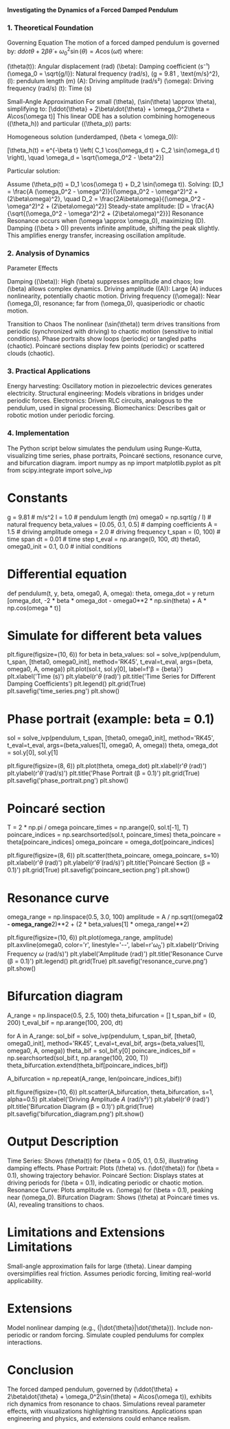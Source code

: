 **Investigating the Dynamics of a Forced Damped Pendulum**

### 1. Theoretical Foundation
Governing Equation
The motion of a forced damped pendulum is governed by:
$ddot{\theta} + 2\beta\dot{\theta} + \omega_0^2\sin(\theta) = A\cos(\omega t)$
where:

(\theta(t)): Angular displacement (rad)
(\beta): Damping coefficient (s⁻¹)
(\omega_0 = \sqrt{g/l}): Natural frequency (rad/s), (g = 9.81 , \text{m/s}^2), (l): pendulum length (m)
(A): Driving amplitude (rad/s²)
(\omega): Driving frequency (rad/s)
(t): Time (s)

Small-Angle Approximation
For small (\theta), (\sin(\theta) \approx \theta), simplifying to:
[\ddot{\theta} + 2\beta\dot{\theta} + \omega_0^2\theta = A\cos(\omega t)]
This linear ODE has a solution combining homogeneous ((\theta_h)) and particular ((\theta_p)) parts:

Homogeneous solution (underdamped, (\beta < \omega_0)):

[\theta_h(t) = e^{-\beta t} \left( C_1 \cos(\omega_d t) + C_2 \sin(\omega_d t) \right), \quad \omega_d = \sqrt{\omega_0^2 - \beta^2}]

Particular solution:

Assume (\theta_p(t) = D_1 \cos(\omega t) + D_2 \sin(\omega t)). Solving:
[D_1 = \frac{A (\omega_0^2 - \omega^2)}{(\omega_0^2 - \omega^2)^2 + (2\beta\omega)^2}, \quad D_2 = \frac{2A\beta\omega}{(\omega_0^2 - \omega^2)^2 + (2\beta\omega)^2}]
Steady-state amplitude:
[D = \frac{A}{\sqrt{(\omega_0^2 - \omega^2)^2 + (2\beta\omega)^2}}]
Resonance
Resonance occurs when (\omega \approx \omega_0), maximizing (D). Damping ((\beta > 0)) prevents infinite amplitude, shifting the peak slightly. This amplifies energy transfer, increasing oscillation amplitude.
### 2. Analysis of Dynamics
Parameter Effects

Damping ((\beta)): High (\beta) suppresses amplitude and chaos; low (\beta) allows complex dynamics.
Driving amplitude ((A)): Large (A) induces nonlinearity, potentially chaotic motion.
Driving frequency ((\omega)): Near (\omega_0), resonance; far from (\omega_0), quasiperiodic or chaotic motion.

Transition to Chaos
The nonlinear (\sin(\theta)) term drives transitions from periodic (synchronized with driving) to chaotic motion (sensitive to initial conditions). Phase portraits show loops (periodic) or tangled paths (chaotic). Poincaré sections display few points (periodic) or scattered clouds (chaotic).
### 3. Practical Applications

Energy harvesting: Oscillatory motion in piezoelectric devices generates electricity.
Structural engineering: Models vibrations in bridges under periodic forces.
Electronics: Driven RLC circuits, analogous to the pendulum, used in signal processing.
Biomechanics: Describes gait or robotic motion under periodic forcing.

### 4. Implementation
The Python script below simulates the pendulum using Runge-Kutta, visualizing time series, phase portraits, Poincaré sections, resonance curve, and bifurcation diagram.
import numpy as np
import matplotlib.pyplot as plt
from scipy.integrate import solve_ivp

# Constants
g = 9.81  # m/s^2
l = 1.0   # pendulum length (m)
omega0 = np.sqrt(g / l)  # natural frequency
beta_values = [0.05, 0.1, 0.5]  # damping coefficients
A = 1.5     # driving amplitude
omega = 2.0 # driving frequency
t_span = (0, 100)  # time span
dt = 0.01  # time step
t_eval = np.arange(0, 100, dt)
theta0, omega0_init = 0.1, 0.0  # initial conditions

# Differential equation
def pendulum(t, y, beta, omega0, A, omega):
    theta, omega_dot = y
    return [omega_dot, -2 * beta * omega_dot - omega0**2 * np.sin(theta) + A * np.cos(omega * t)]

# Simulate for different beta values
plt.figure(figsize=(10, 6))
for beta in beta_values:
    sol = solve_ivp(pendulum, t_span, [theta0, omega0_init], method='RK45', t_eval=t_eval,
                    args=(beta, omega0, A, omega))
    plt.plot(sol.t, sol.y[0], label=f'β = {beta}')
plt.xlabel('Time (s)')
plt.ylabel(r'$\theta$ (rad)')
plt.title('Time Series for Different Damping Coefficients')
plt.legend()
plt.grid(True)
plt.savefig('time_series.png')
plt.show()

# Phase portrait (example: beta = 0.1)
sol = solve_ivp(pendulum, t_span, [theta0, omega0_init], method='RK45', t_eval=t_eval,
                args=(beta_values[1], omega0, A, omega))
theta, omega_dot = sol.y[0], sol.y[1]

plt.figure(figsize=(8, 6))
plt.plot(theta, omega_dot)
plt.xlabel(r'$\theta$ (rad)')
plt.ylabel(r'$\dot{\theta}$ (rad/s)')
plt.title('Phase Portrait (β = 0.1)')
plt.grid(True)
plt.savefig('phase_portrait.png')
plt.show()

# Poincaré section
T = 2 * np.pi / omega
poincare_times = np.arange(0, sol.t[-1], T)
poincare_indices = np.searchsorted(sol.t, poincare_times)
theta_poincare = theta[poincare_indices]
omega_poincare = omega_dot[poincare_indices]

plt.figure(figsize=(8, 6))
plt.scatter(theta_poincare, omega_poincare, s=10)
plt.xlabel(r'$\theta$ (rad)')
plt.ylabel(r'$\dot{\theta}$ (rad/s)')
plt.title('Poincaré Section (β = 0.1)')
plt.grid(True)
plt.savefig('poincare_section.png')
plt.show()

# Resonance curve
omega_range = np.linspace(0.5, 3.0, 100)
amplitude = A / np.sqrt((omega0**2 - omega_range**2)**2 + (2 * beta_values[1] * omega_range)**2)

plt.figure(figsize=(10, 6))
plt.plot(omega_range, amplitude)
plt.axvline(omega0, color='r', linestyle='--', label=r'$\omega_0$')
plt.xlabel(r'Driving Frequency $\omega$ (rad/s)')
plt.ylabel('Amplitude (rad)')
plt.title('Resonance Curve (β = 0.1)')
plt.legend()
plt.grid(True)
plt.savefig('resonance_curve.png')
plt.show()

# Bifurcation diagram
A_range = np.linspace(0.5, 2.5, 100)
theta_bifurcation = []
t_span_bif = (0, 200)
t_eval_bif = np.arange(100, 200, dt)

for A in A_range:
    sol_bif = solve_ivp(pendulum, t_span_bif, [theta0, omega0_init], method='RK45',
                        t_eval=t_eval_bif, args=(beta_values[1], omega0, A, omega))
    theta_bif = sol_bif.y[0]
    poincare_indices_bif = np.searchsorted(sol_bif.t, np.arange(100, 200, T))
    theta_bifurcation.extend(theta_bif[poincare_indices_bif])

A_bifurcation = np.repeat(A_range, len(poincare_indices_bif))

plt.figure(figsize=(10, 6))
plt.scatter(A_bifurcation, theta_bifurcation, s=1, alpha=0.5)
plt.xlabel('Driving Amplitude $A$ (rad/s²)')
plt.ylabel(r'$\theta$ (rad)')
plt.title('Bifurcation Diagram (β = 0.1)')
plt.grid(True)
plt.savefig('bifurcation_diagram.png')
plt.show() 

# Output Description

Time Series: Shows (\theta(t)) for (\beta = 0.05, 0.1, 0.5), illustrating damping effects.
Phase Portrait: Plots (\theta) vs. (\dot{\theta}) for (\beta = 0.1), showing trajectory behavior.
Poincaré Section: Displays states at driving periods for (\beta = 0.1), indicating periodic or chaotic motion.
Resonance Curve: Plots amplitude vs. (\omega) for (\beta = 0.1), peaking near (\omega_0).
Bifurcation Diagram: Shows (\theta) at Poincaré times vs. (A), revealing transitions to chaos.

# Limitations and Extensions Limitations 

Small-angle approximation fails for large (\theta).
Linear damping oversimplifies real friction.
Assumes periodic forcing, limiting real-world applicability.

# Extensions
 
Model nonlinear damping (e.g., (|\dot{\theta}|\dot{\theta})).
Include non-periodic or random forcing.
Simulate coupled pendulums for complex interactions.

# Conclusion
The forced damped pendulum, governed by (\ddot{\theta} + 2\beta\dot{\theta} + \omega_0^2\sin(\theta) = A\cos(\omega t)), exhibits rich dynamics from resonance to chaos. Simulations reveal parameter effects, with visualizations highlighting transitions. Applications span engineering and physics, and extensions could enhance realism.